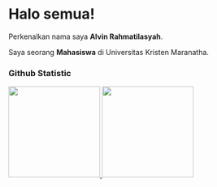 # Halo semua! 

Perkenalkan nama saya **Alvin Rahmatilasyah**.<br>

Saya seorang **Mahasiswa** di Universitas Kristen Maranatha.<br>

### Github Statistic
<p align="left">
<a href="[https://github.com/penuliscode](https://github.com/2172016AlvinRahmatilasyah?tab=overview&from=2024-02-01&to=2024-02-17)">
  <img height="180em" src="https://github-readme-stats-eight-theta.vercel.app/api?username=penuliscode&show_icons=true&theme=algolia&include_all_commits=true&count_private=true"/>
  <img height="180em" src="https://github-readme-stats-eight-theta.vercel.app/api/top-langs/?username=penuliscode&layout=compact&theme=algolia"/>
</a>
</p>
